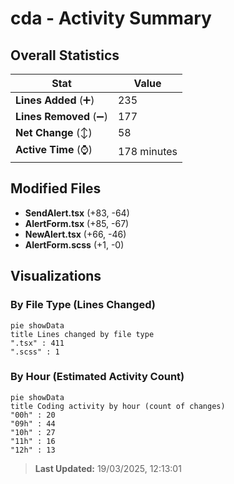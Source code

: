 # cda - Activity Summary 

## Overall Statistics

| Stat                   | Value                                                             |
| ---------------------- | ----------------------------------------------------------------- |
| **Lines Added** (➕)   | 235                                          |
| **Lines Removed** (➖) | 177                                        |
| **Net Change** (↕)    | 58                |
| **Active Time** (⌚)   | 178 minutes |


## Modified Files
- **SendAlert.tsx** (+83, -64)
- **AlertForm.tsx** (+85, -67)
- **NewAlert.tsx** (+66, -46)
- **AlertForm.scss** (+1, -0)

## Visualizations

### By File Type (Lines Changed)

```mermaid
pie showData
title Lines changed by file type
".tsx" : 411
".scss" : 1
```

### By Hour (Estimated Activity Count)

```mermaid
pie showData
title Coding activity by hour (count of changes)
"00h" : 20
"09h" : 44
"10h" : 27
"11h" : 16
"12h" : 13
```


> **Last Updated:** 19/03/2025, 12:13:01